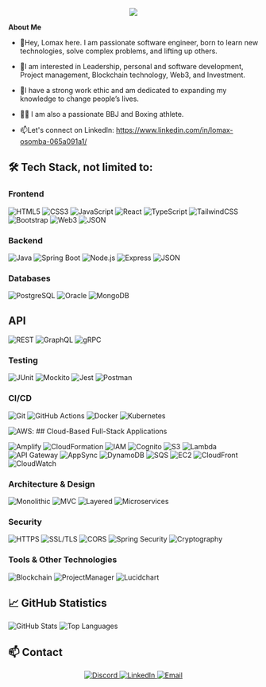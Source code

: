 <p align="center" width="100%">
    <img src="https://github.com/LomaxOS/lomaxos/assets/72916140/e27f497d-4082-433b-8e63-a4d38a87849a"> 
</p>


  **About Me**

- 👋Hey, Lomax here. I am passionate software engineer, born to learn new technologies, solve complex problems, and lifting up others. 
- 👀I am interested in Leadership, personal and software development, Project management, Blockchain technology, Web3, and Investment.
- 🌱I have a strong work ethic and am dedicated to expanding my knowledge to change people’s lives.
- 🥊🥋 I am also a passionate BBJ and Boxing athlete.

- 📫Let's connect on LinkedIn: https://www.linkedin.com/in/lomax-osomba-065a091a1/

## 🛠 Tech Stack, not limited to:

### Frontend
![HTML5](https://img.shields.io/badge/-HTML5-E34F26?style=flat&logo=html5&logoColor=white)
![CSS3](https://img.shields.io/badge/-CSS3-1572B6?style=flat&logo=css3&logoColor=white)
![JavaScript](https://img.shields.io/badge/-JavaScript-F7DF1E?style=flat&logo=javascript&logoColor=black)
![React](https://img.shields.io/badge/-React-61DAFB?style=flat&logo=react&logoColor=white)
![TypeScript](https://img.shields.io/badge/-TypeScript-007ACC?style=flat&logo=typescript&logoColor=white)
![TailwindCSS](https://img.shields.io/badge/-TailwindCSS-38B2AC?style=flat&logo=tailwind-css&logoColor=white)
![Bootstrap](https://img.shields.io/badge/-Bootstrap-563D7C?style=flat&logo=bootstrap&logoColor=white)
![Web3](https://img.shields.io/badge/-Web3-29A3A3?style=flat&logo=web3&logoColor=white)
![JSON](https://img.shields.io/badge/-JSON-000000?style=flat&logo=json&logoColor=white)


### Backend
![Java](https://img.shields.io/badge/-Java-007396?style=flat&logo=java&logoColor=white)
![Spring Boot](https://img.shields.io/badge/-Spring%20Boot-6DB33F?style=flat&logo=spring-boot&logoColor=white)
![Node.js](https://img.shields.io/badge/-Node.js-339933?style=flat&logo=node.js&logoColor=white)
![Express](https://img.shields.io/badge/-Express-000000?style=flat&logo=express&logoColor=white)
![JSON](https://img.shields.io/badge/-JSON-000000?style=flat&logo=json&logoColor=white)

### Databases
![PostgreSQL](https://img.shields.io/badge/-PostgreSQL-336791?style=flat&logo=postgresql&logoColor=white)
![Oracle](https://img.shields.io/badge/-Oracle-F80000?style=flat&logo=oracle&logoColor=white)
![MongoDB](https://img.shields.io/badge/-MongoDB-47A248?style=flat&logo=mongodb&logoColor=white)

## API
![REST](https://img.shields.io/badge/-REST-85EA2D?style=flat&logo=restapi&logoColor=white)
![GraphQL](https://img.shields.io/badge/-GraphQL-E10098?style=flat&logo=graphql&logoColor=white)
![gRPC](https://img.shields.io/badge/-gRPC-4285F4?style=flat&logo=grpc&logoColor=white)

### Testing
![JUnit](https://img.shields.io/badge/-JUnit-25A162?style=flat&logo=junit5&logoColor=white)
![Mockito](https://img.shields.io/badge/-Mockito-47A248?style=flat&logo=mockito&logoColor=white)
![Jest](https://img.shields.io/badge/-Jest-C21325?style=flat&logo=jest&logoColor=white)
![Postman](https://img.shields.io/badge/-Postman-FF6C37?style=flat&logo=postman&logoColor=white)

### CI/CD
![Git](https://img.shields.io/badge/-Git-F05032?style=flat&logo=git&logoColor=white)
![GitHub Actions](https://img.shields.io/badge/-GitHub%20Actions-2088FF?style=flat&logo=github-actions&logoColor=white)
![Docker](https://img.shields.io/badge/-Docker-2496ED?style=flat&logo=docker&logoColor=white)
![Kubernetes](https://img.shields.io/badge/-Kubernetes-326CE5?style=flat&logo=kubernetes&logoColor=white)

![AWS](https://img.shields.io/badge/-AWS-232F3E?style=flat&logo=amazon-aws&logoColor=white): ## Cloud-Based Full-Stack Applications

![Amplify](https://img.shields.io/badge/-Amplify-FF9900?style=flat&logo=amazon-amplify&logoColor=white)
![CloudFormation](https://img.shields.io/badge/-CloudFormation-FF9900?style=flat&logo=amazon-cloudformation&logoColor=white)
![IAM](https://img.shields.io/badge/-IAM-FF9900?style=flat&logo=amazon-iam&logoColor=white)
![Cognito](https://img.shields.io/badge/-Cognito-FF9900?style=flat&logo=amazon-cognito&logoColor=white)
![S3](https://img.shields.io/badge/-S3-FF9900?style=flat&logo=amazon-s3&logoColor=white)
![Lambda](https://img.shields.io/badge/-Lambda-FF9900?style=flat&logo=amazon-lambda&logoColor=white)
![API Gateway](https://img.shields.io/badge/-API%20Gateway-FF9900?style=flat&logo=amazon-api-gateway&logoColor=white)
![AppSync](https://img.shields.io/badge/-AppSync-6B1F69?style=flat&logo=amazon-appsync&logoColor=white)
![DynamoDB](https://img.shields.io/badge/-dynamoDB-326CE5?style=flat&logo=amazon-dynamodb&logoColor=white)
![SQS](https://img.shields.io/badge/-SQS-FF9900?style=flat&logo=amazon-sqs&logoColor=white)
![EC2](https://img.shields.io/badge/-EC2-FF9900?style=flat&logo=amazon-ec2&logoColor=white)
![CloudFront](https://img.shields.io/badge/-CloudFront-FF9900?style=flat&logo=amazon-cloudfront&logoColor=white)
![CloudWatch](https://img.shields.io/badge/-CloudWatch-FF9900?style=flat&logo=amazon-cloudwatch&logoColor=white)


### Architecture & Design
![Monolithic](https://img.shields.io/badge/-Monolithic-FF6F61?style=flat&logo=monolithic&logoColor=white)
![MVC](https://img.shields.io/badge/-MVC-007ACC?style=flat&logo=mvc&logoColor=white)
![Layered](https://img.shields.io/badge/-Layered-6DB33F?style=flat&logo=layered&logoColor=white)
![Microservices](https://img.shields.io/badge/-Microservices-FFD700?style=flat&logo=microservices&logoColor=white)

### Security
![HTTPS](https://img.shields.io/badge/-HTTPS-00586B?style=flat&logo=https&logoColor=white)
![SSL/TLS](https://img.shields.io/badge/-SSL%2FTLS-8C8C8C?style=flat&logo=ssl&logoColor=white)
![CORS](https://img.shields.io/badge/-CORS-85C1E9?style=flat&logo=cors&logoColor=white)
![Spring Security](https://img.shields.io/badge/-Spring%20Security-6DB33F?style=flat&logo=spring-security&logoColor=white)
![Cryptography](https://img.shields.io/badge/-Cryptography-2D9CDB?style=flat&logo=cryptography&logoColor=white)


### Tools & Other Technologies
![Blockchain](https://img.shields.io/badge/-Blockchain-#121D33?style=flat&logo=blockchain&logoColor=white)
![ProjectManager](https://img.shields.io/badge/-ProjectManager-004D40?style=flat&logo=projectmanager&logoColor=white)
![Lucidchart](https://img.shields.io/badge/-Lucidchart-F08000?style=flat&logo=lucidchart&logoColor=white)

## 📈 GitHub Statistics
![GitHub Stats](https://github-readme-stats.vercel.app/api?username=LomaxOs001&show_icons=true&theme=radical)
![Top Languages](https://github-readme-stats.vercel.app/api/top-langs/?username=LomaxOs001&layout=compact&theme=radical)

## 📫 Contact 

<p align="center" width="100%">
  <a href="LomaxOS" rel="nofollow">
    <img src="https://img.shields.io/badge/-Discord-7289DA?style=flat&logo=discord&logoColor=white" alt="Discord" style="max-width: 100%;">
  </a>
  <a href="https://www.linkedin.com/in/lomax-osomba-065a091a1/" rel="nofollow">
    <img src="https://img.shields.io/badge/-Lomax%20Osomba-0077B5?style=flat&logo=linkedin&logoColor=white" alt="LinkedIn" style="max-width: 100%;">
  </a>
  <a href="mailto:email@example.com" rel="nofollow">
    <img src="https://img.shields.io/badge/-Email-D14836?style=flat&logo=gmail&logoColor=white" alt="Email" style="max-width: 100%;">
  </a>
</p>

